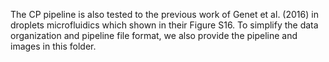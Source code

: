 The CP pipeline is also tested to the previous work of Genet et al. (2016) in droplets microfluidics which shown in their Figure S16. 
To simplify the data organization and pipeline file format, we also provide the pipeline and images in this folder.
